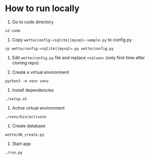 # How to run locally

1) Go to code directory
```
cd code
```

1) Copy `wette/config-<sqlite||mysql>-sample.py` to config.py
```
cp wette/config-<sqlite||mysql>.py wette/config.py
```

1) Edit `wette/config.py` file and replace `<values>` (only first time after cloning repo)

1) Create a virtual environment
```
python3 -m venv venv
```

1) Install dependencies
```
./setup.sh

```

1) Active virtual environment
```
./venv/bin/activate
```

1) Create database
```
wette/db_create.py
```

1) Start app
```
./run.py
```

